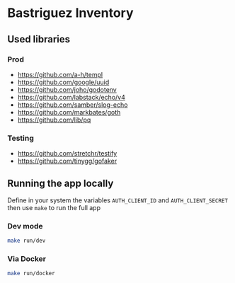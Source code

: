 # Bastriguez Inventory

## Used libraries

### Prod

- https://github.com/a-h/templ 
- https://github.com/google/uuid 
- https://github.com/joho/godotenv 
- https://github.com/labstack/echo/v4 
- https://github.com/samber/slog-echo 
- https://github.com/markbates/goth 
- https://github.com/lib/pq 

### Testing

- https://github.com/stretchr/testify 
- https://github.com/tinygg/gofaker 


## Running the app locally

Define in your system the variables `AUTH_CLIENT_ID` and `AUTH_CLIENT_SECRET` then use `make` to run the full app

### Dev mode

```bash
make run/dev
```

### Via Docker

```bash
make run/docker
```

